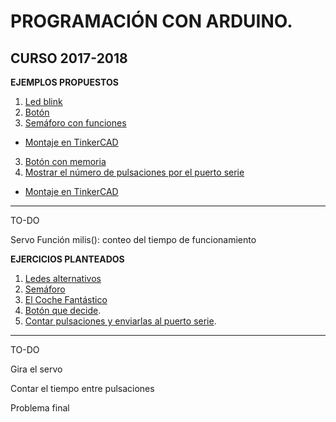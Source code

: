 # PROGRAMACIÓN CON ARDUINO.
## CURSO 2017-2018

**EJEMPLOS PROPUESTOS**
1. [Led blink](http://www.arduinoblocks.com/web/project/10323)
2. [Botón](http://www.arduinoblocks.com/web/project/28410)
3. [Semáforo con funciones](http://www.arduinoblocks.com/web/project/28318)
  - [Montaje en TinkerCAD](https://www.tinkercad.com/things/iUQE89zXcXx)
3. [Botón con memoria](http://www.arduinoblocks.com/web/project/28599)
4. [Mostrar el número de pulsaciones por el puerto serie](http://www.arduinoblocks.com/web/project/28611)
  - [Montaje en TinkerCAD](https://www.tinkercad.com/things/6Id7g0OrR1P)

---
TO-DO

Servo
Función milis(): conteo del tiempo de funcionamiento


**EJERCICIOS PLANTEADOS**
1. [Ledes alternativos](https://classroom.google.com/c/NzMyNDkwNTU5Mlpa/a/MTU4NDU1NTExNzRa/details)
2. [Semáforo](https://classroom.google.com/c/NzMyNDkwNTU5Mlpa/a/MTU4NDU5MDUyNzda/details)
3. [El Coche Fantástico](https://classroom.google.com/c/NzMyNDkwNTU5Mlpa/a/MTU4NDU5NTgzODda/details)
4. [Botón que decide](https://classroom.google.com/c/NzMyNDkwNTU5Mlpa/a/MTU4NTIxMjI4ODla/details).
5. [Contar pulsaciones y enviarlas al puerto serie](https://classroom.google.com/c/NzMyNDkwNTU5Mlpa/a/MTU4NTgwNDI0MTVa/details).


---
TO-DO

Gira el servo

Contar el tiempo entre pulsaciones

Problema final
